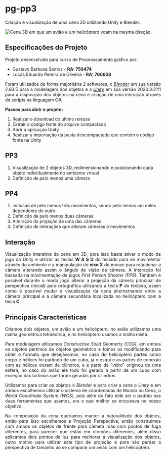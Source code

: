 # pg-pp3
Criação e visualização de uma cena 3D utilizando Unity e Blender.

<img src="https://i.ibb.co/fDFTpB1/cena.png" alt="Cena 3D em que um avião e um helicóptero voam na mesma direção."/>

## Especificações do Projeto
<p>Projeto desenvolvido para curso de Processsamento gráfico por:</p>

<ul>
  <li>
    Gustavo Barbosa Santos - <b>RA: 759474</b>
  </li>
  <li>
    Lucas Eduardo Pereira de Oliveira - <b>RA: 760928</b>
  </li>
</ul>

<p align = "justify">
  Foram utilizados de forma majoritária 2 softwares, o <a href="https://www.blender.org/download/" target="_blank"><i>Blender</i></a> em sua versão 2.93.5 para a modelagem dos objetos e a <a href="https://unity3d.com/pt/get-unity/download" target="_blank"><i>Unity</i></a> em sua versão 2020.3.21f1 para a disposição dos objetos na cena e criação de uma interação através de scripts na linguagem C#.
</p>

<p><b>Passos para abrir o projeto:</b></p>

<ol>
  <li>Realizar o download do último <i>release</i></li>
  <li>Extrair o código fonte do arquivo compactado</li>
  <li>Abrir a aplicação Unity</li>
  <li>Realizar a importação da pasta descompactada que contém o código fonte na Unity</li>
</ol>

## PP3

<ol>
  <li>Visualização de 2 objetos 3D, redimensionando e posicionando cada objeto individualmente no ambiente virtual</li>
  <li>Definição de pelo menos uma câmera</li>
</ol>

## PP4

<ol>
  <li>Inclusão de pelo menos três movimentos, sendo pelo menos um deles dependente de outro</li>
  <li>Definição de pelo menos duas câmeras</li>
  <li>Alteração da projeção de uma das câmeras</li>
  <li>Definição de interações que alteram câmeras e movimentos</li>
</ol>

## Interação

<p align = "justify">
  Visualização interativa da cena em 3D, para isso basta ativar o modo de jogo da Unity e utilizar as teclas <b>W A S D</b> do teclado para se movimentar através do ambiente e a manipulação do <b>eixo X</b> do mouse para rotacionar a câmera alterando assim o ângulo de visão da câmera. A interação foi baseada na movimentação de jogos <i>First Person Shooter (FPS)</i>. Também é possível durante o modo jogo alterar a projeção da câmera principal de perspectiva (inicial) para ortográfica utilizando a tecla <b>P</b> do teclado, assim como é possível mudar a visualização da cena alternarnando entre a câmera principal e a câmera secundária localizada no helicóptero com a tecla <b>C</b>.
</p>

## Principais Características

<p align = "justify">
  Criamos dois objetos, um avião e um helicóptero, no avião utilizamos uma malha geométrica tetraédrica, e no helicóptero usamos a malha mista.
</p>
<p align = "justify">
  Para modelagem utilizamos <i>Constructive Solid Geometry (CSG)</i>, em ambos os objetos partimos de objetos geométrico e fomos os modificando para obter o formato que desejávamos, no caso do helicóptero partes como corpo e hélices foi partindo de um cubo, já o esqui e as partes de conexão com as hélices vieram de cilindros, e a parte de “vidro” originou de uma esfera, no caso do avião ele todo foi gerado a partir de um cubo com exceção das turbinas que foram geradas por cilindros.
</p>
<p align = "justify">
  Utilizamos para criar os objetos o <i>Blender</i> e para criar a cena o <i>Unity</i> e em ambos escolhemos utilizar o sistema de coordenadas de Mundo ou Cena, o <i>World Coordinate System (WCS)</i>, pois além do fato dele ser o padrão nas duas ferramentas que usamos, era o que melhor se encaixava no nosso objetivo.
</p>
<p align = "justify">
  Na composição da cena queríamos manter a naturalidade dos objetos, então para isso escolhemos a Projeção Perspectiva, então construímos com ambos os objetos de frente para câmera mas com pontos de fuga diferentes, para parecer que estão em direções diferentes, além disso aplicamos dois pontos de luz para melhorar a visualização dos objetos, outro motivo para utilizar este tipo de projeção é para não perder a perspectiva de tamanho ao se comparar um avião com um helicóptero.
</p>
